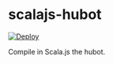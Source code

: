 # scalajs-hubot

[![Deploy](https://www.herokucdn.com/deploy/button.png)](https://heroku.com/deploy)

Compile in Scala.js the hubot.